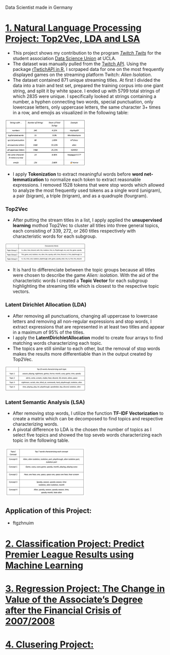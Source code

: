 Data Scientist made in Germany

# [1. Natural Language Processing Project: Top2Vec, LDA and LSA]()

* This project shows my contribution to the program [*Twitch Twits*](https://medium.com/@ucladsu/analyzing-gaming-trends-with-stream-titles-and-viewer-statistics-4a6bc17385e5) for the student association [Data Science Union](https://www.datascienceunion.com/) at UCLA.
* The dataset was manually pulled from the [Twitch API](https://dev.twitch.tv/docs/api/). Using the package [rTwtichAPI in R](https://github.com/Freguglia/rTwitchAPI/blob/master/README.md), I scrpaped data for one on the most frequently displayed games on the streaming platform Twitch: *Alien Isolation*.
* The dataset contained 871 unique streaming titles. At first I divided the data into a train and test set, prepared the training corpus into one giant string, and split it by white space. I ended up with 5799 total strings of which 2835 were unique. I specifically looked at strings containing a number, a hyphen connecting two words, special punctuation, only lowercase letters, only uppercase letters, the same character 3+ times in a row, and emojis as visualized in the following table:

<img src="https://github.com/PaulKuhz/Paul_Schumacher/blob/main/images/specia.png" width=50% height=50%>

* I apply **Tokenization** to extract meaningful words before **word net-lemmatization** to normalize each token to extract reasonable expressions. I removed 1528 tokens that were stop words which allowed to analyze the most frequently used tokens as a single word (unigram), a pair (bigram), a triple (trigram), and as a quadruple (fourgram).

### Top2Vec
* After putting the stream titles in a list, I apply applied the **unsupervised learning** mothod Top2Vec to cluster all titles into three general topics, each consisting of 339, 272, or 260 titles respectively with characteristic words for each subgroup.
<img src="https://github.com/PaulKuhz/Paul_Schumacher/blob/main/images/topvec.png" width=50% height=50%>

* It is hard to differenciate between the topic groups because all titles were chosen to describe the game *Alien: isolation*. With the aid of the characteristic words I created a **Topic Vector** for each subgroup highlighting the streaming title which is closest to the respective topic vectors.


### Latent Dirichlet Allocation (LDA)
 * After removing all punctuations, changing all uppercase to lowercase letters and removing all non-regular expressions and stop words, I extract expressions that are represented in at least two titles and appear in a maximum of 95% of the titles.
* I apply the **LatentDirichletAllocation** model to create four arrays to find matching words characterizing each topic.
* The topics are still similar to each other, but the removal of stop words makes the results more differentiable than in the output created by Top2Vec.
<img src="https://github.com/PaulKuhz/Paul_Schumacher/blob/main/images/lda.png" width=50% height=50%>

### Latent Semantic Analysis (LSA)
* After removing stop words, I utilize the function **TF-IDF Vectorization** to create a matrix which can be decomposed to find topics and respective characterizing words.
* A pivotal difference to LDA is the chosen the number of topics as I select five topics and showed the top seveb words characterizing each topic in the following table.
<img src="https://github.com/PaulKuhz/Paul_Schumacher/blob/main/images/thirdpic.png" width=50% height=50%>

## Application of this Project:
* ftgzhnuim


# [2. Classification Project: Predict Premier League Results using Machine Learning]()



# [3. Regression Project: The Change in Value of the Associate’s Degree after the Financial Crisis of 2007/2008]()

 



# [4. Clusering Project:]()
